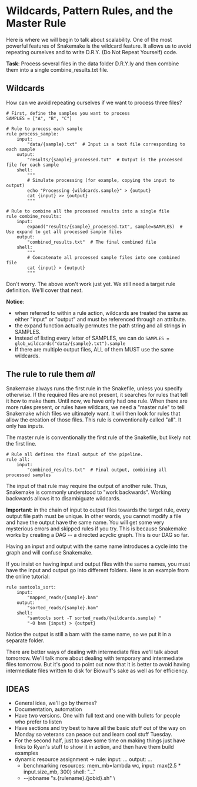 # Wildcards, Pattern Rules, and the Master Rule

Here is where we will begin to talk about scalability. One of the most powerful features of Snakemake
is the wildcard feature. It allows us to avoid repeating ourselves and to write D.R.Y. (Do Not Repeat Yourself) code.

**Task**: Process several files in the data folder D.R.Y.ly and then combine them into a single combine_results.txt file.

## Wildcards

How can we avoid repeating ourselves if we want to process three files?

```snakemake
# First, define the samples you want to process
SAMPLES = ["A", "B", "C"]

# Rule to process each sample
rule process_sample:
    input:
        "data/{sample}.txt"  # Input is a text file corresponding to each sample
    output:
        "results/{sample}_processed.txt"  # Output is the processed file for each sample
    shell:
        """
        # Simulate processing (for example, copying the input to output)
        echo "Processing {wildcards.sample}" > {output}
        cat {input} >> {output}
        """

# Rule to combine all the processed results into a single file
rule combine_results:
    input:
        expand("results/{sample}_processed.txt", sample=SAMPLES)  # Use expand to get all processed sample files
    output:
        "combined_results.txt"  # The final combined file
    shell:
        """
        # Concatenate all processed sample files into one combined file
        cat {input} > {output}
        """
```

Don't worry. The above won't work just yet. We still need a target rule definition. We'll cover that next.

**Notice**:
- when referred to within a rule action, wildcards are treated the same as either "input" or "output" and must be referenced through an attribute.
- the expand function actually permutes the path string and all strings in SAMPLES.
- Instead of listing every letter of SAMPLES, we can do `SAMPLES = glob_wildcards("data/{sample}.txt").sample`
- If there are multiple output files, ALL of them MUST use the same wildcards.



## The rule to rule them *all*

Snakemake always runs the first rule in the Snakefile, unless you specify otherwise.
If the required files are not present, it searches for rules that tell it how to make them.
Until now, we have only had one rule. When there are more rules present, or rules have wildcars, we need a "master rule"
to tell Snakemake which files we ultimately want. It will then look for rules that allow the creation
of those files. This rule is conventionally called "all". It only has inputs. 

The master rule is conventionally the first rule of the Snakefile, but likely not the first line.

```snakemake
# Rule all defines the final output of the pipeline.
rule all:
    input:
        "combined_results.txt"  # Final output, combining all processed samples
```

The input of that rule may require the output of another rule. Thus, Snakemake is commonly
understood to "work backwards". Working backwards allows it to disambiguate wildcards.

**Important**: in the chain of input to output files towards 
the target rule, every output file path must be unique. In other words, you 
cannot modify a file and have the output have the same name. You will get
some very mysterious errors and skipped rules if you try. This is because Snakemake works
by creating a DAG -- a directed acyclic graph. This is our DAG so far.

Having an input and output with the same name introduces a cycle into the graph and
will confuse Snakemake.

If you insist on having input and output files with the same names, you must 
have the input and output go into different folders. Here is an example from the online
tutorial:

```snakemake
rule samtools_sort:
    input:
        "mapped_reads/{sample}.bam"
    output:
        "sorted_reads/{sample}.bam"
    shell:
        "samtools sort -T sorted_reads/{wildcards.sample} "
        "-O bam {input} > {output}
```
Notice the output is still a bam with the same name, so we put it in a separate folder.

There are better ways of dealing with intermediate files we'll talk about tomorrow.
We'll talk more about dealing with temporary and intermediate files tomorrow.
But it's good to point out now that it is better to avoid having intermediate files written to disk
for Biowulf's sake as well as for efficiency.


## IDEAS
- General idea, we'll go by themes?
- Documentation, automation
- Have two versions. One with full text and one with bullets for people who prefer to listen
- Have sections and try best to have all the basic stuff out of the way on Monday so veterans can peace out and learn cool stuff Tuesday.
- For the second half, just to save some time on making things just have links to Ryan's stuff to show it in action, and then have them build examples
- dynamic resource assignment -> rule:
    input:    ...
    output:   ...
  - benchmarking
    resources:
        mem_mb=lambda wc, input: max(2.5 * input.size_mb, 300)
    shell:
        "..."
  - --jobname "s.{rulename}.{jobid}.sh" \

